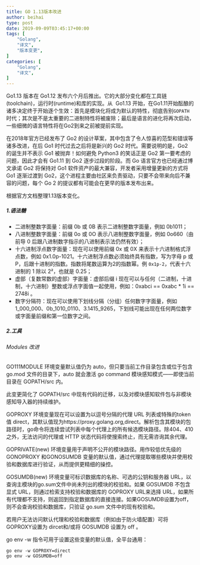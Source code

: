 ```yaml
---
title: GO 1.13版本改进
author: beihai
type: post
date: 2019-09-09T03:45:17+00:00
tags: [
    "Golang",
    "译文",
    "版本变更",
]
categories: [
    "Golang",
    "译文",
]
---
```

Go1.13 版本在 Go1.12 发布六个月后推出。它的大部分变化都在工具链(toolchain)，运行时(runtime)和库的实现。<span>从  Go1.13 开始，在Go1.11开始酝酿的诸多决定终于开始逐个生效：首先是模块化将成为默认的特性，彻底告别</span>`GOPATH`<span>时代；其次是不是太重要的二进制特性将被废除；最后是语言的进化将再次启动，一些细微的语言特性将在Go2到来之前被提前实现。</span>

<span>在2018年官方已经发布了 Go2 的设计草案，其中包含了令人惊喜的范型和错误等诸多改进，在后 Go1 时代过去之后将是新兴的 Go2 时代。需要说明的是，Go2 的诞生并不表示 Go1 被抛弃！如何避免 Python3 的笑话正是 Go2 第一要考虑的问题，因此才会有 Go1.11 到 Go2 逐步过段的阶段。而 Go 语言官方也已经通过博文承诺 Go2 将保持对 Go1 软件资产的最大兼容，开发者采用增量更新的方式将 Go1 逐渐过渡到 Go2，</span>这个进程主要由社区来负责驱动，只要不会带来向后不兼容的问题，每个 Go 2 的提议都有可能会在更早的版本发布出来。

根据官方文档整理1.13版本变化。

##### 1.语法糖

  * <span>二进制整数字面量：前缀 0b 或 0B 表示二进制整数字面量，例如 0b1011；</span>
  * <span>八进制整数字面量：前缀 0o 或 0O 表示八进制整数字面量，例如 0o660（由前导 0 后跟八进制数字指示的八进制表示法仍然有效）；</span>
  * 十六进制浮点数字面量：现在可以使用前缀 0x 或 0X 来表示十六进制格式浮点数，例如 0x1.0p-1021。十六进制浮点数必须始终具有指数，写为字母 p 或 P，后跟十进制的指数。指数将尾数运算为2的指数幂。例 `0x1p-2`<span>，代表十六进制的 1 除以 2²，也就是 0.25；</span>
  * 虚部（复数常数的虚部）字面量：虚部<span>后缀 i 现在可以与任何（二进制，十进制，十六进制）整数或浮点字面值一起使用，例如：</span>0xabci == 0xabc * 1i == 2748i 。
  * 数字分隔符：现在可以使用下划线分隔（分组）任何数字字面量，例如 1\_000\_000、0b\_1010\_0110、3.1415_9265，下划线可能出现在任何两位数字或字面量前缀和第一位数字之间。

##### 2.工具

###### Modules 改进

GO111MODULE 环境变量默认值仍为 auto，但只要当前工作目录包含或位于包含 go.mod 文件的目录下，auto 就会激活 go command 模块感知模式——即使当前目录在 GOPATH/src 内。

此变更简化了 GOPATH/src 中现有代码的迁移，以及对模块感知软件包与非模块感知导入器的持续维护。

GOPROXY 环境变量现在可以设置为以逗号分隔的代理 URL 列表或特殊的token值 direct，其默认值现为https://proxy.golang.org,direct。解析包含其模块的包路径时，go命令将连续尝试列表中每个代理上的所有候选模块路径。除404、410之外，无法访问的代理或 HTTP 状态代码将使搜索终止，而无需咨询其余代理。

GOPRIVATE(new) 环境变量用于声明不公开的模块路径。用作较低优先级的 GONOPROXY 和GONOSUMDB 变量的默认值，通过代理提取哪些模块并使用校验和数据库进行验证，从而提供更精细的操控。

GOSUMDB(new) 环境变量可标识数据库的名称、可选的公钥和服务器 URL，以查询主模块的go.sum文件中尚未列出的模块的校验和。如果 GOSUMDB 不包含显式 URL，则通过检索支持校验和数据库的 GOPROXY URL来选择 URL，如果所有代理都不支持，则返回到指定数据库的直接连接。如果GOSUMDB设置为off，则不会查询校验和数据库，只验证 go.sum 文件中的现有校验和。

若用户无法访问默认代理和校验和数据库（例如由于防火墙配置）可将 GOPROXY设置为 dircet和/或将 GOSUMDB 设置为 off 。

go env -w 指令可用于设置这些变量的默认值，全平台通用：

```shell
go env -w GOPROXY=direct
go env -w GOSUMDB=off
```

&nbsp;